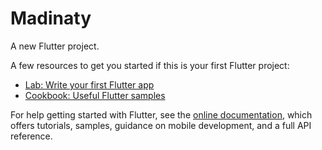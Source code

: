 # Madinaty

A new Flutter project.


A few resources to get you started if this is your first Flutter project:

- [Lab: Write your first Flutter app](https://flutter.dev/docs/get-started/codelab)
- [Cookbook: Useful Flutter samples](https://flutter.dev/docs/cookbook)

For help getting started with Flutter, see the
[online documentation](https://flutter.dev/docs), which offers tutorials,
samples, guidance on mobile development, and a full API reference.
